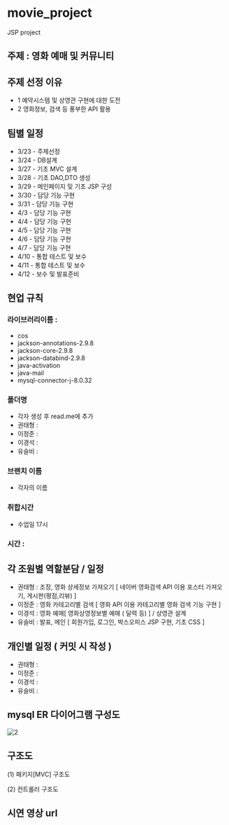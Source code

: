 # movie_project

JSP project


## 주제 : 영화 예매 및 커뮤니티


## 주제 선정 이유
* 1 예약시스템 및 상영관 구현에 대한 도전
* 2 영화정보, 검색 등 풍부한 API 활용


## 팀별 일정

* 3/23 - 주제선정 
* 3/24 - DB설계
* 3/27 - 기초 MVC 설계
* 3/28 - 기초 DAO,DTO 생성
* 3/29 - 메인페이지 및 기초 JSP 구성
* 3/30 - 담당 기능 구현
* 3/31 - 담당 기능 구현
* 4/3 - 담당 기능 구현
* 4/4 - 담당 기능 구현
* 4/5 - 담당 기능 구현
* 4/6 - 담당 기능 구현
* 4/7 - 담당 기능 구현
* 4/10 - 통합 테스트 및 보수
* 4/11 - 통합 테스트 및 보수
* 4/12 - 보수 및 발표준비

## 현업 규칙

### 라이브러리이름 : 
* cos
* jackson-annotations-2.9.8
* jackson-core-2.9.8
* jackson-databind-2.9.8
* java-activation
* java-mail
* mysql-connector-j-8.0.32
### 폴더명
* 각자 생성 후 read.me에 추가
* 권태형 : 
* 이정준 : 
* 이경석 : 
* 유슬비 : 
### 브랜치 이름
* 각자의 이름
### 취합시간
* 수업일 17시
### 시간 : 

## 각 조원별 역할분담 / 일정

* 권태형 : 조장, 영화 상세정보 가져오기 [ 네이버 영화검색 API 이용 포스터 가져오기, 게시판(평점,리뷰) ]
* 이정준 : 영화 카테고리별 검색 [ 영화 API 이용 카테고리별 영화 검색 기능 구현 ]
* 이경석 : 영화 예매[ 영화상영정보별 예매 ( 달력 등) ] / 상영관 설계
* 유슬비 : 발표, 메인 [ 회원가입, 로그인, 박스오피스 JSP 구현, 기초 CSS ]

## 개인별 일정 ( 커밋 시 작성 )
* 권태형 : 
* 이정준 : 
* 이경석 :
* 유슬비 : 

## mysql ER 다이어그램 구성도

![2](https://user-images.githubusercontent.com/67307023/227147076-d9655d02-a02a-4a42-9891-06af378b56f8.png)




## 구조도


(1) 패키지[MVC] 구조도




(2) 컨트롤러 구조도



## 시연 영상 url


